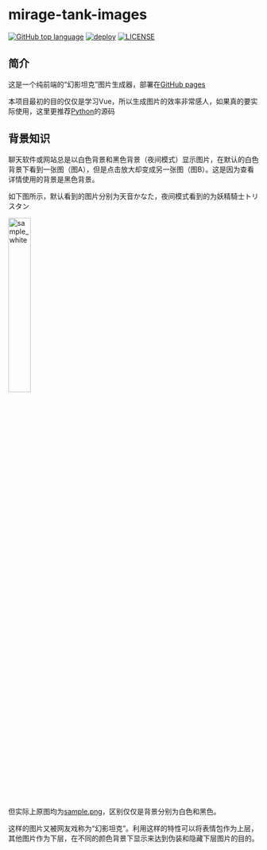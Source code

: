 # mirage-tank-images
[![GitHub top language](https://img.shields.io/github/languages/top/Samarium150/mirage-tank-images?style=flat)](https://v3.vuejs.org/)
[![deploy](https://github.com/Samarium150/mirage-tank-images/actions/workflows/deploy.yml/badge.svg)](https://github.com/Samarium150/mirage-tank-images/actions/workflows/deploy.yml)
[![LICENSE](https://img.shields.io/github/license/Samarium150/mirage-tank-images?style=flat)](https://github.com/Samarium150/mirage-tank-images/blob/master/LICENSE)

## 简介

这是一个纯前端的“幻影坦克”图片生成器，部署在[GitHub pages](https://samarium150.github.io/mirage-tank-images/)

本项目最初的目的仅仅是学习Vue，所以生成图片的效率非常感人，如果真的要实际使用，这里更推荐[Python](src/lib/python/mirage_tank.py)的源码

## 背景知识

聊天软件或网站总是以白色背景和黑色背景（夜间模式）显示图片，在默认的白色背景下看到一张图（图A），但是点击放大却变成另一张图（图B）。这是因为查看详情使用的背景是黑色背景。

如下图所示，默认看到的图片分别为天音かなた，夜间模式看到的为妖精騎士トリスタン

<img src="src/assets/sample.png" alt="sample_white" width="30%">

但实际上原图均为[sample.png](src/assets/sample.png)，区别仅仅是背景分别为白色和黑色。

这样的图片又被网友戏称为“幻影坦克”。利用这样的特性可以将表情包作为上层，其他图片作为下层，在不同的颜色背景下显示来达到伪装和隐藏下层图片的目的。
